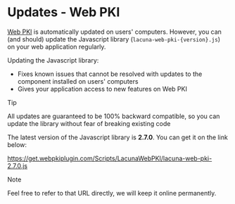 ﻿# Updates - Web PKI

[Web PKI](index.md) is automatically updated on users' computers. However, you can (and should) update the Javascript library
(`lacuna-web-pki-{version}.js`) on your web application regularly.

Updating the Javascript library:

* Fixes known issues that cannot be resolved with updates to the component installed on users' computers
* Gives your application access to new features on Web PKI

> [!TIP]
> All updates are guaranteed to be 100% backward compatible, so you can update the library without fear of breaking existing code

The latest version of the Javascript library is **2.7.0**. You can get it on the link below:

https://get.webpkiplugin.com/Scripts/LacunaWebPKI/lacuna-web-pki-2.7.0.js

> [!NOTE]
> Feel free to refer to that URL directly, we will keep it online permanently.
